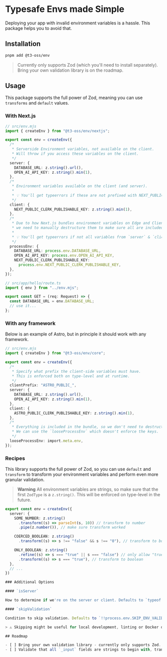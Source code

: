 # Typesafe Envs made Simple

Deploying your app with invalid environment variables is a hassle. This package helps you to avoid that.

## Installation

```bash
pnpm add @t3-oss/env
```

> Currently only supports Zod (which you'll need to install separately). Bring your own validation library is on the roadmap.

## Usage

This package supports the full power of Zod, meaning you can use `transforms` and `default` values.

### With Next.js

```ts
// src/env.mjs
import { createEnv } from "@t3-oss/env/nextjs";

export const env = createEnv({
  /*
   * Serverside Environment variables, not available on the client.
   * Will throw if you access these variables on the client.
   */
  server: {
    DATABASE_URL: z.string().url(),
    OPEN_AI_API_KEY: z.string().min(1),
  },
  /*
   * Environment variables available on the client (and server).
   *
   * 💡 You'll get typeerrors if these are not prefixed with NEXT_PUBLIC_.
   */
  client: {
    NEXT_PUBLIC_CLERK_PUBLISHABLE_KEY: z.string().min(1),
  },
  /*
   * Due to how Next.js bundles environment variables on Edge and Client,
   * we need to manually destructure them to make sure all are included in bundle.
   *
   * 💡 You'll get typeerrors if not all variables from `server` & `client` are included here.
   */
  processEnv: {
    DATABASE_URL: process.env.DATABASE_URL,
    OPEN_AI_API_KEY: process.env.OPEN_AI_API_KEY,
    NEXT_PUBLIC_CLERK_PUBLISHABLE_KEY:
      process.env.NEXT_PUBLIC_CLERK_PUBLISHABLE_KEY,
  },
});

// src/app/hello/route.ts
import { env } from "../env.mjs";

export const GET = (req: Request) => {
  const DATABASE_URL = env.DATABASE_URL;
  // use it...
};
```

### With any framework

Below is an example of Astro, but in principle it should work with any framework.

```ts
// src/env.mjs
import { createEnv } from "@t3-oss/env/core";

export const env = createEnv({
  /*
   * Specify what prefix the client-side variables must have.
   * This is enforced both on type-level and at runtime.
   */
  clientPrefix: "ASTRO_PUBLIC_",
  server: {
    DATABASE_URL: z.string().url(),
    OPEN_AI_API_KEY: z.string().min(1),
  },
  client: {
    ASTRO_PUBLIC_CLERK_PUBLISHABLE_KEY: z.string().min(1),
  },
  /*
   * Everything is included in the bundle, so we don't need to destructure.
   * We can use the `looseProcessEnv` which doesn't enforce the keys.
   */
  looseProcessEnv: import.meta.env,
});
```

### Recipes

This library supports the full power of Zod, so you can use `default` and `transform` to transform your environment variables and perform even more granular validation.

> **Warning**
> All environment variables are strings, so make sure that the first `ZodType` is a `z.string()`. This will be enforced on type-level in the future.

```ts
export const env = createEnv({
  server: {
    SOME_NUMBER: z.string()
      .transform((s) => parseInt(s, 10)) // transform to number
      .pipe(z.number()), // make sure transform worked

    COERCED_BOOLEAN: z.string()
      .transform((s) => s !== "false" && s !== "0"), // transform to boolean using preferred coercion logic

    ONLY_BOOLEAN: z.string()
      .refine((s) => s === "true" || s === "false") // only allow "true" or "false"
      .transform((s) => s === "true"), // transform to boolean
  },
  // ...
})

### Additional Options

#### `isServer`

How to determine if we're on the server or client. Defaults to `typeof window === 'undefined'`.

#### `skipValidation`

Condition to skip validation. Defaults to `!!process.env.SKIP_ENV_VALIDATION && process.env.SKIP_ENV_VALIDATION !== "false" && process.env.SKIP_ENV_VALIDATION !== "0"`.

> ⚠️ Skipping might be useful for local development, linting or Docker deployments.

## Roadmap

- [ ] Bring your own validation library - currently only supports Zod.
- [ ] Validate that all `_input` fields are strings to begin with, transforms may be applied on strings.
```
